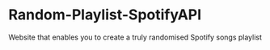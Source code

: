 # Random-Playlist-SpotifyAPI
Website that enables you to create a truly randomised Spotify songs playlist
